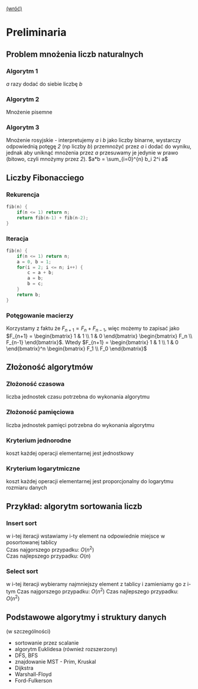 [(wróć)](../)

# Preliminaria
## Problem mnożenia liczb naturalnych
### Algorytm 1
_a_ razy dodać do siebie liczbę _b_

### Algorytm 2
Mnożenie pisemne

### Algorytm 3
Mnożenie rosyjskie - interpretujemy _a_ i _b_ jako liczby binarne, wystarczy odpowiednią potęgę _2_ (np liczby _b_) przemnożyć przez _a_ i dodać do wyniku, jednak aby uniknąć mnożenia przez _a_ przesuwamy je jedynie w prawo (bitowo, czyli mnożymy przez _2_). $a*b = \sum_{i=0}^{n} b_i 2^i a$

## Liczby Fibonacciego
### Rekurencja
```cpp
fib(n) {
    if(n <= 1) return n;
    return fib(n-1) + fib(n-2);
}
```

### Iteracja 
```cpp
fib(n) {
    if(n <= 1) return n;
    a = 0, b = 1;
    for(i = 2; i <= n; i++) {
        c = a + b;
        a = b;
        b = c;
    }
    return b;
}
```

### Potęgowanie macierzy
Korzystamy z faktu że $F_{n+1} = F_n + F_{n-1}$, więc możemy to zapisać jako $F_{n+1} = \begin{bmatrix} 1 & 1 \\ 1 & 0 \end{bmatrix} \begin{bmatrix} F_n \\ F_{n-1} \end{bmatrix}$. Wtedy $F_{n+1} = \begin{bmatrix} 1 & 1 \\ 1 & 0 \end{bmatrix}^n \begin{bmatrix} F_1 \\ F_0 \end{bmatrix}$

## Złożoność algorytmów
### Złożoność czasowa
liczba jednostek czasu potrzebna do wykonania algorytmu

### Złożoność pamięciowa
liczba jednostek pamięci potrzebna do wykonania algorytmu

### Kryterium jednorodne
koszt każdej operacji elementarnej jest jednostkowy

### Kryterium logarytmiczne
koszt każdej operacji elementarnej jest proporcjonalny do logarytmu rozmiaru danych

## Przykład: algorytm sortowania liczb
### Insert sort
w i-tej iteracji wstawiamy i-ty element na odpowiednie miejsce w posortowanej tablicy  
Czas najgorszego przypadku: $O(n^2)$  
Czas najlepszego przypadku: $O(n)$ 
 
### Select sort
w i-tej iteracji wybieramy najmniejszy element z tablicy i zamieniamy go z i-tym
Czas najgorszego przypadku: $O(n^2)$
Czas najlepszego przypadku: $O(n^2)$

## Podstawowe algorytmy i struktury danych
(w szczególności)  
* sortowanie przez scalanie
* algorytm Euklidesa (również rozszerzony)
* DFS, BFS
* znajdowanie MST - Prim, Kruskal
* Dijkstra
* Warshall-Floyd
* Ford-Fulkerson
